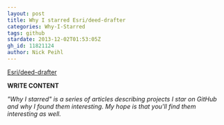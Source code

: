 ```yaml
---
layout: post
title: Why I starred Esri/deed-drafter
categories: Why-I-Starred
tags: github
stardate: 2013-12-02T01:53:05Z
gh_id: 11821124
author: Nick Peihl
---
```


[Esri/deed-drafter](star.repo.html_url)

**WRITE CONTENT**

*"Why I starred" is a series of articles describing projects I star on GitHub and why I found them interesting. My hope is that you'll find them interesting as well.*

